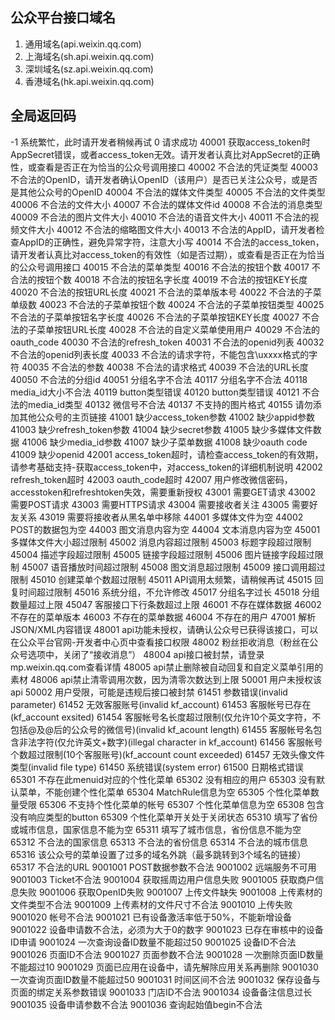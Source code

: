 ## 公众平台接口域名
1. 通用域名(api.weixin.qq.com)
2. 上海域名(sh.api.weixin.qq.com)
3. 深圳域名(sz.api.weixin.qq.com)
4. 香港域名(hk.api.weixin.qq.com)

## 全局返回码 
-1
系统繁忙，此时请开发者稍候再试
0
请求成功
40001
获取access_token时AppSecret错误，或者access_token无效。请开发者认真比对AppSecret的正确性，或查看是否正在为恰当的公众号调用接口
40002
不合法的凭证类型
40003
不合法的OpenID，请开发者确认OpenID（该用户）是否已关注公众号，或是否是其他公众号的OpenID
40004
不合法的媒体文件类型
40005
不合法的文件类型
40006
不合法的文件大小
40007
不合法的媒体文件id
40008
不合法的消息类型
40009
不合法的图片文件大小
40010
不合法的语音文件大小
40011
不合法的视频文件大小
40012
不合法的缩略图文件大小
40013
不合法的AppID，请开发者检查AppID的正确性，避免异常字符，注意大小写
40014
不合法的access_token，请开发者认真比对access_token的有效性（如是否过期），或查看是否正在为恰当的公众号调用接口
40015
不合法的菜单类型
40016
不合法的按钮个数
40017
不合法的按钮个数
40018
不合法的按钮名字长度
40019
不合法的按钮KEY长度
40020
不合法的按钮URL长度
40021
不合法的菜单版本号
40022
不合法的子菜单级数
40023
不合法的子菜单按钮个数
40024
不合法的子菜单按钮类型
40025
不合法的子菜单按钮名字长度
40026
不合法的子菜单按钮KEY长度
40027
不合法的子菜单按钮URL长度
40028
不合法的自定义菜单使用用户
40029
不合法的oauth_code
40030
不合法的refresh_token
40031
不合法的openid列表
40032
不合法的openid列表长度
40033
不合法的请求字符，不能包含\uxxxx格式的字符
40035
不合法的参数
40038
不合法的请求格式
40039
不合法的URL长度
40050
不合法的分组id
40051
分组名字不合法
40117
分组名字不合法
40118
media_id大小不合法
40119
button类型错误
40120
button类型错误
40121
不合法的media_id类型
40132
微信号不合法
40137
不支持的图片格式
40155
请勿添加其他公众号的主页链接
41001
缺少access_token参数
41002
缺少appid参数
41003
缺少refresh_token参数
41004
缺少secret参数
41005
缺少多媒体文件数据
41006
缺少media_id参数
41007
缺少子菜单数据
41008
缺少oauth code
41009
缺少openid
42001
access_token超时，请检查access_token的有效期，请参考基础支持-获取access_token中，对access_token的详细机制说明
42002
refresh_token超时
42003
oauth_code超时
42007
用户修改微信密码，accesstoken和refreshtoken失效，需要重新授权
43001
需要GET请求
43002
需要POST请求
43003
需要HTTPS请求
43004
需要接收者关注
43005
需要好友关系
43019
需要将接收者从黑名单中移除
44001
多媒体文件为空
44002
POST的数据包为空
44003
图文消息内容为空
44004
文本消息内容为空
45001
多媒体文件大小超过限制
45002
消息内容超过限制
45003
标题字段超过限制
45004
描述字段超过限制
45005
链接字段超过限制
45006
图片链接字段超过限制
45007
语音播放时间超过限制
45008
图文消息超过限制
45009
接口调用超过限制
45010
创建菜单个数超过限制
45011
API调用太频繁，请稍候再试
45015
回复时间超过限制
45016
系统分组，不允许修改
45017
分组名字过长
45018
分组数量超过上限
45047
客服接口下行条数超过上限
46001
不存在媒体数据
46002
不存在的菜单版本
46003
不存在的菜单数据
46004
不存在的用户
47001
解析JSON/XML内容错误
48001
api功能未授权，请确认公众号已获得该接口，可以在公众平台官网-开发者中心页中查看接口权限
48002
粉丝拒收消息（粉丝在公众号选项中，关闭了“接收消息”）
48004
api接口被封禁，请登录mp.weixin.qq.com查看详情
48005
api禁止删除被自动回复和自定义菜单引用的素材
48006
api禁止清零调用次数，因为清零次数达到上限
50001
用户未授权该api
50002
用户受限，可能是违规后接口被封禁
61451
参数错误(invalid parameter)
61452
无效客服账号(invalid kf_account)
61453
客服帐号已存在(kf_account exsited)
61454
客服帐号名长度超过限制(仅允许10个英文字符，不包括@及@后的公众号的微信号)(invalid   kf_acount length)
61455
客服帐号名包含非法字符(仅允许英文+数字)(illegal character in     kf_account)
61456
客服帐号个数超过限制(10个客服账号)(kf_account count exceeded)
61457
无效头像文件类型(invalid   file type)
61450
系统错误(system error)
61500
日期格式错误
65301
不存在此menuid对应的个性化菜单
65302
没有相应的用户
65303
没有默认菜单，不能创建个性化菜单
65304
MatchRule信息为空
65305
个性化菜单数量受限
65306
不支持个性化菜单的帐号
65307
个性化菜单信息为空
65308
包含没有响应类型的button
65309
个性化菜单开关处于关闭状态
65310
填写了省份或城市信息，国家信息不能为空
65311
填写了城市信息，省份信息不能为空
65312
不合法的国家信息
65313
不合法的省份信息
65314
不合法的城市信息
65316
该公众号的菜单设置了过多的域名外跳（最多跳转到3个域名的链接）
65317
不合法的URL
9001001
POST数据参数不合法
9001002
远端服务不可用
9001003
Ticket不合法
9001004
获取摇周边用户信息失败
9001005
获取商户信息失败
9001006
获取OpenID失败
9001007
上传文件缺失
9001008
上传素材的文件类型不合法
9001009
上传素材的文件尺寸不合法
9001010
上传失败
9001020
帐号不合法
9001021
已有设备激活率低于50%，不能新增设备
9001022
设备申请数不合法，必须为大于0的数字
9001023
已存在审核中的设备ID申请
9001024
一次查询设备ID数量不能超过50
9001025
设备ID不合法
9001026
页面ID不合法
9001027
页面参数不合法
9001028
一次删除页面ID数量不能超过10
9001029
页面已应用在设备中，请先解除应用关系再删除
9001030
一次查询页面ID数量不能超过50
9001031
时间区间不合法
9001032
保存设备与页面的绑定关系参数错误
9001033
门店ID不合法
9001034
设备备注信息过长
9001035
设备申请参数不合法
9001036
查询起始值begin不合法